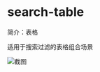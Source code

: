 # search-table

简介：表格

适用于搜索过滤的表格组合场景

![截图](https://unpkg.com/@icedesign/search-table-block/screenshot.png)
